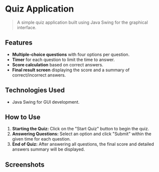 # Quiz Application

> A simple quiz application built using Java Swing for the graphical interface.

## Features

- **Multiple-choice questions** with four options per question.
- **Timer** for each question to limit the time to answer.
- **Score calculation** based on correct answers.
- **Final result screen** displaying the score and a summary of correct/incorrect answers.

## Technologies Used

- Java Swing for GUI development.
  
## How to Use

1. **Starting the Quiz:** Click on the "Start Quiz" button to begin the quiz.
2. **Answering Questions:** Select an option and click "Submit" within the given time for each question.
3. **End of Quiz:** After answering all questions, the final score and detailed answers summary will be displayed.



## Screenshots
